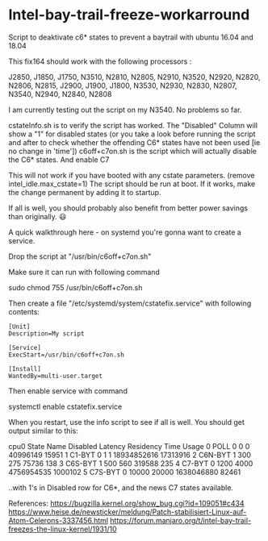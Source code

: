 # Intel-bay-trail-freeze-workarround
Script to deaktivate c6* states to prevent a baytrail with ubuntu 16.04 and 18.04

This fix164 should work with the following processors :

J2850, J1850, J1750, N3510, N2810, N2805, N2910, N3520, N2920, N2820, N2806, N2815, J2900, J1900, J1800, N3530, N2930, N2830, N2807, N3540, N2940, N2840, N2808

I am currently testing out the script on my N3540. No problems so far.

cstateInfo.sh is to verify the script has worked. The "Disabled" Column will show a "1" for disabled states (or you take a look before running 
the script and after to check whether the offending C6* states have not been used [ie no change in 'time'])
c6off+c7on.sh is the script which will actually disable the C6* states. And enable C7

This will not work if you have booted with any cstate parameters. (remove intel_idle.max_cstate=1)
The script should be run at boot. If it works, make the change permanent by adding it to startup.

If all is well, you should probably also benefit from better power savings than originally. :smiley:



A quick walkthrough here - on systemd you're gonna want to create a service.

Drop the script at "/usr/bin/c6off+c7on.sh"

Make sure it can run with following command

sudo chmod 755 /usr/bin/c6off+c7on.sh

Then create a file "/etc/systemd/system/cstatefix.service"
with following contents:

    [Unit]
    Description=My script

    [Service]
    ExecStart=/usr/bin/c6off+c7on.sh

    [Install]
    WantedBy=multi-user.target

Then enable service with command

systemctl enable cstatefix.service

When you restart, use the info script to see if all is well.
You should get output similar to this:

cpu0 State  Name     Disabled  Latency  Residency         Time     Usage
         0  POLL            0        0          0     40996149     15951
         1  C1-BYT          0        1          1  18934852616  17313916
         2  C6N-BYT         1      300        275        75736       138
         3  C6S-BYT         1      500        560       319588       235
         4  C7-BYT          0     1200       4000   4756954535   1000102
         5  C7S-BYT         0    10000      20000   1638046880     82461

..with 1's in Disabled row for C6*, and the news C7 states available.

References:
https://bugzilla.kernel.org/show_bug.cgi?id=109051#c434
https://www.heise.de/newsticker/meldung/Patch-stabilisiert-Linux-auf-Atom-Celerons-3337456.html
https://forum.manjaro.org/t/intel-bay-trail-freezes-the-linux-kernel/1931/10
